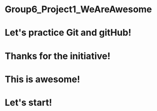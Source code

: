 # Group6_Project1_WeAreAwesome

# Let's practice Git and gitHub!

# Thanks for the initiative!

# This is awesome!

# Let's start!
